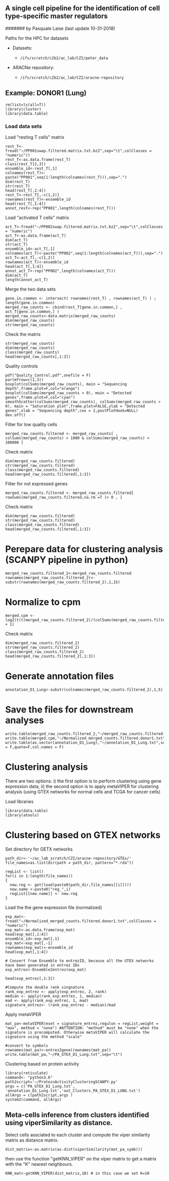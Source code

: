 

## A single cell pipeline for the identification of cell type-specific master regulators
####### by Pasquale Laise (last update 10-31-2018)

Paths for the HPC for datasets
* Datasets: 
  * ```/ifs/scratch/c2b2/ac_lab/CZI/peter_data```
  
* ARACNe repository: 
  * ```/ifs/scratch/c2b2/ac_lab/CZI/aracne-repository```

## Example: DONOR1 (Lung)

````
rm(list=ls(all=T))
library(cluster)
library(data.table)

````
### Load data sets

Load "resting T cells" matrix

````
rest_T<-fread("~/PP001swap.filtered.matrix.txt.bz2",sep="\t",colClasses = "numeric"))
rest_T<-as.data.frame(rest_T)
class(rest_T[2,3])
ensemble_id<-rest_T[,1]
colnames(rest_T)<-paste("PP001",seq(1:length(colnames(rest_T))),sep=".")
dim(rest_T)
str(rest_T)
head(rest_T[,1:4])
rest_T<-rest_T[,-c(1,2)]
rownames(rest_T)<-ensemble_id
head(rest_T[,1:4])
annot_rest<-rep("PP001",length(colnames(rest_T)))

````
Load  "activated T cells" matrix

````
act_T<-fread("~/PP002swap.filtered.matrix.txt.bz2",sep="\t",colClasses = "numeric")
act_T<-as.data.frame(act_T)
dim(act_T)
str(act_T)
ensemble_id<-act_T[,1]
colnames(act_T)<-paste("PP002",seq(1:length(colnames(act_T))),sep=".")
act_T<-act_T[,-c(1,2)]
rownames(act_T)<-ensemble_id
head(act_T[,1:4])
annot_act_T<-rep("PP002",length(colnames(act_T)))
dim(act_T)
length(annot_act_T)

````
Merge the two data sets

````
gene.in.common <- intersect( rownames(rest_T) , rownames(act_T) ) ; length(gene.in.common)
merged_raw_counts <- cbind(rest_T[gene.in.common,] , act_T[gene.in.common,] )
merged_raw_counts<-data.matrix(merged_raw_counts)
dim(merged_raw_counts)
str(merged_raw_counts)
````
Check the matrix

````
str(merged_raw_counts)
dim(merged_raw_counts)
class(merged_raw_counts)
head(merged_raw_counts[,1:3])
````
Quality controls

````
pdf("Quality_Control.pdf",onefile = F) 
par(mfrow=c(1,3))
boxplot(colSums(merged_raw_counts), main = "Sequencing depth",frame.plot=F,col="orange")
boxplot(colSums(merged_raw_counts > 0), main = "Detected genes",frame.plot=F,col="cyan")
smoothScatter(colSums(merged_raw_counts), colSums(merged_raw_counts > 0), main = "Saturation plot",frame.plot=FALSE,ylab = "Detected genes",xlab = "Sequencing depth",cex = 2,postPlotHook=NULL)
dev.off()

````

Filter for  low quality cells

````
merged_raw_counts.filtered <- merged_raw_counts[ , colSums(merged_raw_counts) > 1000 & colSums(merged_raw_counts) < 100000 ]
````
Check matrix

````
dim(merged_raw_counts.filtered)
str(merged_raw_counts.filtered)
class(merged_raw_counts.filtered)
head(merged_raw_counts.filtered[,1:3])
````

Filter for not expressed genes
````
merged_raw_counts.filtered <- merged_raw_counts.filtered[ rowSums(merged_raw_counts.filtered,na.rm =T )> 0 , ]
````
Check matrix

````
dim(merged_raw_counts.filtered)
str(merged_raw_counts.filtered)
class(merged_raw_counts.filtered)
head(merged_raw_counts.filtered[,1:3])
````

# Perepare data for clustering analysis (SCANPY pipeline in python)
````
merged_raw_counts.filtered_2<-merged_raw_counts.filtered
rownames(merged_raw_counts.filtered_2)<-substr(rownames(merged_raw_counts.filtered_2),1,15)
````
# Normalize to cpm
````
merged.cpm <- log2(t(t(merged_raw_counts.filtered_2)/(colSums(merged_raw_counts.filtered_2)/1e6)) + 1)
````

Check matrix

````
dim(merged_raw_counts.filtered_2)
str(merged_raw_counts.filtered_2)
class(merged_raw_counts.filtered_2)
head(merged_raw_counts.filtered_2[,1:3])
````
# Generate annotation files
````
annotation_D1_Lung<-substr(colnames(merged_raw_counts.filtered_2),1,5)
````
# Save the files for downstream analyses
````
write.table(merged_raw_counts.filtered_2,"~/merged_raw_counts.filtered.donor1.txt",sep="\t")
write.table(merged.cpm,"~/Normalized_merged_counts.filtered.donor1.txt",sep="\t")
write.table(as.vector(annotation_D1_Lung),"~/annotation_D1_Lung.txt",sep="\t",row.names = F,quote=F,col.names = F)
````

# Clustering analysis
There are two options: i) the first option is to perform clustering using gene expression data; ii) the second option is to apply metaVIPER for clustering analysis (using GTEX networks for normal cells and TCGA for cancer cells)

Load libraries
 ````
library(data.table)
library(atools)
````
# Clustering based on GTEX networks

Set directory for GETX  networks

````
path_dir<-'~/ac_lab_scratch/CZI/aracne-repository/GTEx/'
file_names=as.list(dir(path = path_dir, pattern="*.rda"))

regList <- list()
for(i in 1:length(file_names)) 
{
  new.reg <- get(load(paste0(path_dir,file_names[[i]]))) 
  new.name <-paste0("reg_",i)
  regList[[new.name]] <- new.reg
}
````

Load the the gene expression file (normalized)

````
exp_mat<-fread("~/Normalized_merged_counts.filtered.donor1.txt",colClasses = "numeric")
exp_mat<-as.data.frame(exp_mat)
head(exp_mat[,1:4])
ensemble_id<-exp_mat[,1]
exp_mat<-exp_mat[,-1]
rownames(exp_mat)<-ensemble_id
head(exp_mat[,1:4])

# Convert from Ensemble to entrezID, because all the GTEX networks have been generated in entrez IDs
exp_entrez<-Ensemble2entrez(exp_mat)

head(exp_entrez[,1:3])

#Compute the double rank singnature
rank_exp_entrez <- apply(exp_entrez, 2, rank)
median <- apply(rank_exp_entrez, 1, median)
mad <- apply(rank_exp_entrez, 1, mad)
signature_entrez<- (rank_exp_entrez - median)/mad

````
Apply metaVIPER

````
mat_pa<-metaVIPER(eset = signature_entrez,regulon = regList,weight = "max", method = "none") #ATTENTION: "method" must be "none" when the signature is precomputed. Otherwise metaVIPER will calculate the signature using the method "scale"

#convert to symbols
rownames(mat_pa)<-entrez2gene(rownames(mat_pa))
write.table(mat_pa,"~/PA_GTEX_D1_Lung.txt",sep="\t")
````

Clustering based on protein activity

````
library(reticulate)
command<- "python3.6"
path2script='~/ProteinActivityClusteringSCANPY.py'
args = c('PA_GTEX_D1_Lung.txt', 'annotation_D1_Lung.txt','out_Clusters_PA_GTEX_D1_LUNG.txt')
allArgs = c(path2script,args )
system2(command, allArgs)

````
## Meta-cells inference from clusters identified using viperSimilarity as distance.

Select cells assciated to each cluster and compute the viper similarity matrix as distance matrix.
````
dist_matrix<-as.matrix(as.dist(viperSimilarity(mat_pa_symb)))
````
then use the  function "getKNN_VIPER" on the viper matrix to get a matrix with the "K" nearest neighbours.

````
KNN_mat<-getKNN_VIPER(dist_matrix,10) # in this case we set K=10
````



















